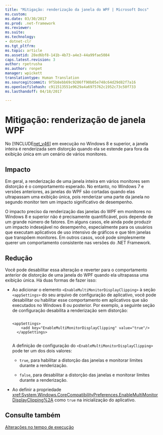 ```yaml
---
title: "Mitigação: renderização da janela do WPF | Microsoft Docs"
ms.custom: 
ms.date: 03/30/2017
ms.prod: .net-framework
ms.reviewer: 
ms.suite: 
ms.technology:
- dotnet-clr
ms.tgt_pltfrm: 
ms.topic: article
ms.assetid: 28ed6bf8-141b-4b73-a4e3-44a99fae5084
caps.latest.revision: 3
author: rpetrusha
ms.author: ronpet
manager: wpickett
translationtype: Human Translation
ms.sourcegitcommit: 9f5b8ebb69c9206ff90b05e748c64d29d82f7a16
ms.openlocfilehash: c911513551e9629a4a6975762c1952c73c50f733
ms.lasthandoff: 04/18/2017

---
```

# <a name="mitigation-wpf-window-rendering"></a>Mitigação: renderização de janela WPF
No [!INCLUDE[net_v46](../../../includes/net-v46-md.md)] em execução no Windows 8 e superior, a janela inteira é renderizada sem distorção quando ela se estende para fora da exibição única em um cenário de vários monitores.  
  
## <a name="impact"></a>Impacto  
 Em geral, a renderização de uma janela inteira em vários monitores sem distorção é o comportamento esperado. No entanto, no Windows 7 e versões anteriores, as janelas do WPF são cortadas quando elas ultrapassam uma exibição única, pois renderizar uma parte da janela no segundo monitor tem um impacto significativo de desempenho.  
  
 O impacto preciso da renderização das janelas do WPF em monitores no Windows 8 e superior não é precisamente quantificável, pois depende de um grande número de fatores. Em alguns casos, ele ainda pode produzir um impacto indesejável no desempenho, especialmente para os usuários que executam aplicativos de uso intensivo de gráficos e que têm janelas que transpõem monitores. Em outros casos, você pode simplesmente querer um comportamento consistente nas versões do .NET Framework.  
  
## <a name="mitigation"></a>Redução  
 Você pode desabilitar essa alteração e reverter para o comportamento anterior de distorção de uma janela do WPF quando ela ultrapassa uma exibição única. Há duas formas de fazer isso:  
  
-   Ao adicionar o elemento `<EnableMultiMonitorDisplayClipping>` à seção `<appSettings>` do seu arquivo de configuração de aplicativo, você pode desabilitar ou habilitar esse comportamento em aplicativos que são executados no Windows 8 ou posterior. Por exemplo, a seguinte seção de configuração desabilita a renderização sem distorção:  
  
    ```  
  
    <appSettings>  
        <add key="EnableMultiMonitorDisplayClipping" value="true"/>  
      </appSettings>  
  
    ```  
  
     A definição de configuração do `<EnableMultiMonitorDisplayClipping>` pode ter um dos dois valores:  
  
    -   `true`, para habilitar a distorção das janelas e monitorar limites durante a renderização.  
  
    -   `false`, para desabilitar a distorção das janelas e monitorar limites durante a renderização.  
  
-   Ao definir a propriedade <xref:System.Windows.CoreCompatibilityPreferences.EnableMultiMonitorDisplayClipping%2A> como `true` na inicialização do aplicativo.  
  
## <a name="see-also"></a>Consulte também  
 [Alterações no tempo de execução](../../../docs/framework/migration-guide/runtime-changes-in-the-net-framework-4-6.md)
